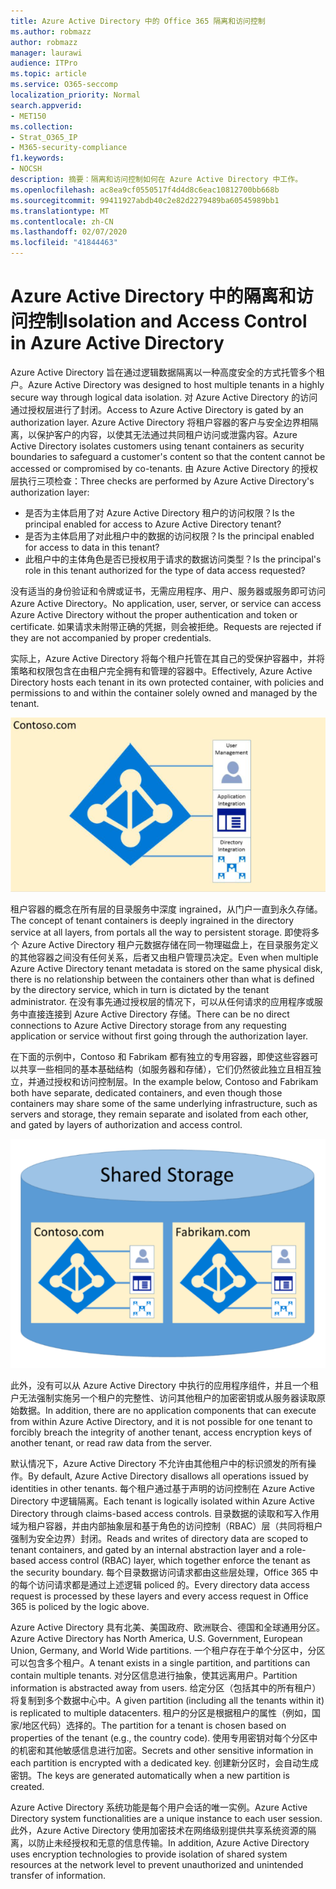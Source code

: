 ```yaml
---
title: Azure Active Directory 中的 Office 365 隔离和访问控制
ms.author: robmazz
author: robmazz
manager: laurawi
audience: ITPro
ms.topic: article
ms.service: O365-seccomp
localization_priority: Normal
search.appverid:
- MET150
ms.collection:
- Strat_O365_IP
- M365-security-compliance
f1.keywords:
- NOCSH
description: 摘要：隔离和访问控制如何在 Azure Active Directory 中工作。
ms.openlocfilehash: ac8ea9cf0550517f4d4d8c6eac10812700bb668b
ms.sourcegitcommit: 99411927abdb40c2e82d2279489ba60545989bb1
ms.translationtype: MT
ms.contentlocale: zh-CN
ms.lasthandoff: 02/07/2020
ms.locfileid: "41844463"
---
```

# <a name="isolation-and-access-control-in-azure-active-directory"></a><span data-ttu-id="35656-103">Azure Active Directory 中的隔离和访问控制</span><span class="sxs-lookup"><span data-stu-id="35656-103">Isolation and Access Control in Azure Active Directory</span></span>

<span data-ttu-id="35656-104">Azure Active Directory 旨在通过逻辑数据隔离以一种高度安全的方式托管多个租户。</span><span class="sxs-lookup"><span data-stu-id="35656-104">Azure Active Directory was designed to host multiple tenants in a highly secure way through logical data isolation.</span></span> <span data-ttu-id="35656-105">对 Azure Active Directory 的访问通过授权层进行了封闭。</span><span class="sxs-lookup"><span data-stu-id="35656-105">Access to Azure Active Directory is gated by an authorization layer.</span></span> <span data-ttu-id="35656-106">Azure Active Directory 将租户容器的客户与安全边界相隔离，以保护客户的内容，以使其无法通过共同租户访问或泄露内容。</span><span class="sxs-lookup"><span data-stu-id="35656-106">Azure Active Directory isolates customers using tenant containers as security boundaries to safeguard a customer's content so that the content cannot be accessed or compromised by co-tenants.</span></span> <span data-ttu-id="35656-107">由 Azure Active Directory 的授权层执行三项检查：</span><span class="sxs-lookup"><span data-stu-id="35656-107">Three checks are performed by Azure Active Directory's authorization layer:</span></span>

- <span data-ttu-id="35656-108">是否为主体启用了对 Azure Active Directory 租户的访问权限？</span><span class="sxs-lookup"><span data-stu-id="35656-108">Is the principal enabled for access to Azure Active Directory tenant?</span></span>
- <span data-ttu-id="35656-109">是否为主体启用了对此租户中的数据的访问权限？</span><span class="sxs-lookup"><span data-stu-id="35656-109">Is the principal enabled for access to data in this tenant?</span></span>
- <span data-ttu-id="35656-110">此租户中的主体角色是否已授权用于请求的数据访问类型？</span><span class="sxs-lookup"><span data-stu-id="35656-110">Is the principal's role in this tenant authorized for the type of data access requested?</span></span>

<span data-ttu-id="35656-111">没有适当的身份验证和令牌或证书，无需应用程序、用户、服务器或服务即可访问 Azure Active Directory。</span><span class="sxs-lookup"><span data-stu-id="35656-111">No application, user, server, or service can access Azure Active Directory without the proper authentication and token or certificate.</span></span> <span data-ttu-id="35656-112">如果请求未附带正确的凭据，则会被拒绝。</span><span class="sxs-lookup"><span data-stu-id="35656-112">Requests are rejected if they are not accompanied by proper credentials.</span></span>

<span data-ttu-id="35656-113">实际上，Azure Active Directory 将每个租户托管在其自己的受保护容器中，并将策略和权限包含在由租户完全拥有和管理的容器中。</span><span class="sxs-lookup"><span data-stu-id="35656-113">Effectively, Azure Active Directory hosts each tenant in its own protected container, with policies and permissions to and within the container solely owned and managed by the tenant.</span></span>
 
![Azure 容器](media/office-365-isolation-azure-container.png)

<span data-ttu-id="35656-115">租户容器的概念在所有层的目录服务中深度 ingrained，从门户一直到永久存储。</span><span class="sxs-lookup"><span data-stu-id="35656-115">The concept of tenant containers is deeply ingrained in the directory service at all layers, from portals all the way to persistent storage.</span></span> <span data-ttu-id="35656-116">即使将多个 Azure Active Directory 租户元数据存储在同一物理磁盘上，在目录服务定义的其他容器之间没有任何关系，后者又由租户管理员决定。</span><span class="sxs-lookup"><span data-stu-id="35656-116">Even when multiple Azure Active Directory tenant metadata is stored on the same physical disk, there is no relationship between the containers other than what is defined by the directory service, which in turn is dictated by the tenant administrator.</span></span> <span data-ttu-id="35656-117">在没有事先通过授权层的情况下，可以从任何请求的应用程序或服务中直接连接到 Azure Active Directory 存储。</span><span class="sxs-lookup"><span data-stu-id="35656-117">There can be no direct connections to Azure Active Directory storage from any requesting application or service without first going through the authorization layer.</span></span>

<span data-ttu-id="35656-118">在下面的示例中，Contoso 和 Fabrikam 都有独立的专用容器，即使这些容器可以共享一些相同的基本基础结构（如服务器和存储），它们仍然彼此独立且相互独立，并通过授权和访问控制层。</span><span class="sxs-lookup"><span data-stu-id="35656-118">In the example below, Contoso and Fabrikam both have separate, dedicated containers, and even though those containers may share some of the same underlying infrastructure, such as servers and storage, they remain separate and isolated from each other, and gated by layers of authorization and access control.</span></span>
 
![Azure 专用容器](media/office-365-isolation-azure-dedicated-containers.png)

<span data-ttu-id="35656-120">此外，没有可以从 Azure Active Directory 中执行的应用程序组件，并且一个租户无法强制实施另一个租户的完整性、访问其他租户的加密密钥或从服务器读取原始数据。</span><span class="sxs-lookup"><span data-stu-id="35656-120">In addition, there are no application components that can execute from within Azure Active Directory, and it is not possible for one tenant to forcibly breach the integrity of another tenant, access encryption keys of another tenant, or read raw data from the server.</span></span>

<span data-ttu-id="35656-121">默认情况下，Azure Active Directory 不允许由其他租户中的标识颁发的所有操作。</span><span class="sxs-lookup"><span data-stu-id="35656-121">By default, Azure Active Directory disallows all operations issued by identities in other tenants.</span></span> <span data-ttu-id="35656-122">每个租户通过基于声明的访问控制在 Azure Active Directory 中逻辑隔离。</span><span class="sxs-lookup"><span data-stu-id="35656-122">Each tenant is logically isolated within Azure Active Directory through claims-based access controls.</span></span> <span data-ttu-id="35656-123">目录数据的读取和写入作用域为租户容器，并由内部抽象层和基于角色的访问控制（RBAC）层（共同将租户强制为安全边界）封闭。</span><span class="sxs-lookup"><span data-stu-id="35656-123">Reads and writes of directory data are scoped to tenant containers, and gated by an internal abstraction layer and a role-based access control (RBAC) layer, which together enforce the tenant as the security boundary.</span></span> <span data-ttu-id="35656-124">每个目录数据访问请求都由这些层处理，Office 365 中的每个访问请求都是通过上述逻辑 policed 的。</span><span class="sxs-lookup"><span data-stu-id="35656-124">Every directory data access request is processed by these layers and every access request in Office 365 is policed by the logic above.</span></span>

<span data-ttu-id="35656-125">Azure Active Directory 具有北美、美国政府、欧洲联合、德国和全球通用分区。</span><span class="sxs-lookup"><span data-stu-id="35656-125">Azure Active Directory has North America, U.S. Government, European Union, Germany, and World Wide partitions.</span></span> <span data-ttu-id="35656-126">一个租户存在于单个分区中，分区可以包含多个租户。</span><span class="sxs-lookup"><span data-stu-id="35656-126">A tenant exists in a single partition, and partitions can contain multiple tenants.</span></span> <span data-ttu-id="35656-127">对分区信息进行抽象，使其远离用户。</span><span class="sxs-lookup"><span data-stu-id="35656-127">Partition information is abstracted away from users.</span></span> <span data-ttu-id="35656-128">给定分区（包括其中的所有租户）将复制到多个数据中心中。</span><span class="sxs-lookup"><span data-stu-id="35656-128">A given partition (including all the tenants within it) is replicated to multiple datacenters.</span></span> <span data-ttu-id="35656-129">租户的分区是根据租户的属性（例如，国家/地区代码）选择的。</span><span class="sxs-lookup"><span data-stu-id="35656-129">The partition for a tenant is chosen based on properties of the tenant (e.g., the country code).</span></span> <span data-ttu-id="35656-130">使用专用密钥对每个分区中的机密和其他敏感信息进行加密。</span><span class="sxs-lookup"><span data-stu-id="35656-130">Secrets and other sensitive information in each partition is encrypted with a dedicated key.</span></span> <span data-ttu-id="35656-131">创建新分区时，会自动生成密钥。</span><span class="sxs-lookup"><span data-stu-id="35656-131">The keys are generated automatically when a new partition is created.</span></span>

<span data-ttu-id="35656-132">Azure Active Directory 系统功能是每个用户会话的唯一实例。</span><span class="sxs-lookup"><span data-stu-id="35656-132">Azure Active Directory system functionalities are a unique instance to each user session.</span></span> <span data-ttu-id="35656-133">此外，Azure Active Directory 使用加密技术在网络级别提供共享系统资源的隔离，以防止未经授权和无意的信息传输。</span><span class="sxs-lookup"><span data-stu-id="35656-133">In addition, Azure Active Directory uses encryption technologies to provide isolation of shared system resources at the network level to prevent unauthorized and unintended transfer of information.</span></span>
